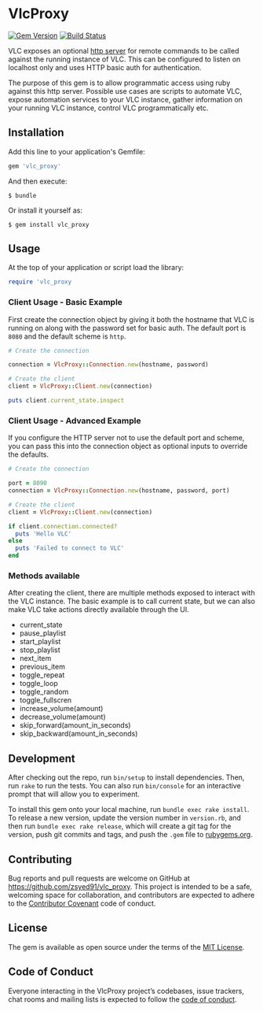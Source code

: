 # VlcProxy

[![Gem Version](https://badge.fury.io/rb/vlc_proxy.svg)](https://badge.fury.io/rb/vlc_proxy)
[![Build Status](https://travis-ci.org/zsyed91/vlc_proxy.svg?branch=master)](https://travis-ci.org/zsyed91/vlc_proxy)


VLC exposes an optional [http server](https://wiki.videolan.org/Documentation:Modules/http_intf/) for remote commands to be called against the
running instance of VLC. This can be configured to listen on localhost only and
uses HTTP basic auth for authentication.

The purpose of this gem is to allow programmatic access using ruby against this
http server. Possible use cases are scripts to automate VLC, expose automation
services to your VLC instance, gather information on your running VLC instance,
control VLC programmatically etc.

## Installation

Add this line to your application's Gemfile:

```ruby
gem 'vlc_proxy'
```

And then execute:

    $ bundle

Or install it yourself as:

    $ gem install vlc_proxy

## Usage

At the top of your application or script load the library:

```ruby
require 'vlc_proxy
```

### Client Usage - Basic Example

First create the connection object by giving it both the hostname that VLC is
running on along with the password set for basic auth. The default port is `8080`
and the default scheme is `http`.

```ruby
# Create the connection

connection = VlcProxy::Connection.new(hostname, password)

# Create the client
client = VlcProxy::Client.new(connection)

puts client.current_state.inspect
```

### Client Usage - Advanced Example

If you configure the HTTP server not to use the default port and scheme, you
can pass this into the connection object as optional inputs to override the defaults.

```ruby
# Create the connection

port = 8090
connection = VlcProxy::Connection.new(hostname, password, port)

# Create the client
client = VlcProxy::Client.new(connection)

if client.connection.connected?
  puts 'Hello VLC'
else
  puts 'Failed to connect to VLC'
end
```

### Methods available

After creating the client, there are multiple methods exposed to interact with
the VLC instance. The basic example is to call current state, but we can also
make VLC take actions directly available through the UI.

- current_state
- pause_playlist
- start_playlist
- stop_playlist
- next_item
- previous_item
- toggle_repeat
- toggle_loop
- toggle_random
- toggle_fullscren
- increase_volume(amount)
- decrease_volume(amount)
- skip_forward(amount_in_seconds)
- skip_backward(amount_in_seconds)

## Development

After checking out the repo, run `bin/setup` to install dependencies. Then, run `rake` to run the tests. You can also run `bin/console` for an interactive prompt that will allow you to experiment.

To install this gem onto your local machine, run `bundle exec rake install`. To release a new version, update the version number in `version.rb`, and then run `bundle exec rake release`, which will create a git tag for the version, push git commits and tags, and push the `.gem` file to [rubygems.org](https://rubygems.org).

## Contributing

Bug reports and pull requests are welcome on GitHub at https://github.com/zsyed91/vlc_proxy. This project is intended to be a safe, welcoming space for collaboration, and contributors are expected to adhere to the [Contributor Covenant](http://contributor-covenant.org) code of conduct.

## License

The gem is available as open source under the terms of the [MIT License](https://opensource.org/licenses/MIT).

## Code of Conduct

Everyone interacting in the VlcProxy project’s codebases, issue trackers, chat rooms and mailing lists is expected to follow the [code of conduct](https://github.com/zsyed91/vlc_proxy/blob/master/CODE_OF_CONDUCT.md).
